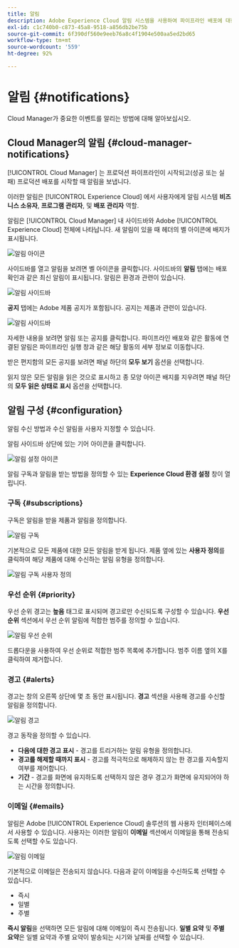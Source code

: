```yaml
---
title: 알림
description: Adobe Experience Cloud 알림 시스템을 사용하여 파이프라인 배포에 대한 정보를 수신하는 방법을 알아봅니다.
exl-id: c1c740b0-c873-45a8-9518-a856db2be75b
source-git-commit: 6f390df560e9eeb76a8c4f1904e500aa5ed2bd65
workflow-type: tm+mt
source-wordcount: '559'
ht-degree: 92%

---
```



# 알림 {#notifications}

Cloud Manager가 중요한 이벤트를 알리는 방법에 대해 알아보십시오.

## Cloud Manager의 알림 {#cloud-manager-notifications}

[!UICONTROL Cloud Manager] 는 프로덕션 파이프라인이 시작되고(성공 또는 실패) 프로덕션 배포를 시작할 때 알림을 보냅니다.

이러한 알림은 [!UICONTROL Experience Cloud] 에서 사용자에게 알림 시스템 **비즈니스 소유자**, **프로그램 관리자**, 및 **배포 관리자** 역할.

알림은 [!UICONTROL Cloud Manager] 내 사이드바와 Adobe [!UICONTROL Experience Cloud] 전체에 나타납니다. 새 알림이 있을 때 헤더의 벨 아이콘에 배지가 표시됩니다.

![알림 아이콘](assets/notifications-bell-badged.png)

사이드바를 열고 알림을 보려면 벨 아이콘을 클릭합니다. 사이드바의 **알림** 탭에는 배포 확인과 같은 최신 알림이 표시됩니다. 알림은 환경과 관련이 있습니다.

![알림 사이드바](assets/notifications-activities.png)

**공지** 탭에는 Adobe 제품 공지가 포함됩니다. 공지는 제품과 관련이 있습니다.

![알림 사이드바](assets/notificaitons-announcements.png)

자세한 내용을 보려면 알림 또는 공지를 클릭합니다. 파이프라인 배포와 같은 활동에 연결된 알림은 파이프라인 실행 창과 같은 해당 활동의 세부 정보로 이동합니다.

받은 편지함의 모든 공지를 보려면 패널 하단의 **모두 보기** 옵션을 선택합니다.

읽지 않은 모든 알림을 읽은 것으로 표시하고 종 모양 아이콘 배지를 지우려면 패널 하단의 **모두 읽은 상태로 표시** 옵션을 선택합니다.

## 알림 구성 {#configuration}

알림 수신 방법과 수신 알림을 사용자 지정할 수 있습니다.

알림 사이드바 상단에 있는 기어 아이콘을 클릭합니다.

![알림 설정 아이콘](assets/notifications-configuration.png)

알림 구독과 알림을 받는 방법을 정의할 수 있는 **Experience Cloud 환경 설정** 창이 열립니다.

### 구독 {#subscriptions}

구독은 알림을 받을 제품과 알림을 정의합니다.

![알림 구독](assets/notifications-subscriptions.png)

기본적으로 모든 제품에 대한 모든 알림을 받게 됩니다. 제품 옆에 있는 **사용자 정의**&#x200B;를 클릭하여 해당 제품에 대해 수신하는 알림 유형을 정의합니다.

![알림 구독 사용자 정의](assets/notifications-subscriptions-customize.png)

### 우선 순위 {#priority}

우선 순위 경고는 **높음** 태그로 표시되며 경고로만 수신되도록 구성할 수 있습니다. **우선 순위** 섹션에서 우선 순위 알림에 적합한 범주를 정의할 수 있습니다.

![알림 우선 순위](assets/notifications-priority.png)

드롭다운을 사용하여 우선 순위로 적합한 범주 목록에 추가합니다. 범주 이름 옆의 X를 클릭하여 제거합니다.

### 경고 {#alerts}

경고는 창의 오른쪽 상단에 몇 초 동안 표시됩니다. **경고** 섹션을 사용해 경고를 수신할 알림을 정의합니다.

![알림 경고](assets/notifications-alerts.png)

경고 동작을 정의할 수 있습니다.

* **다음에 대한 경고 표시** - 경고를 트리거하는 알림 유형을 정의합니다.
* **경고를 해제할 때까지 표시** - 경고를 적극적으로 해제하지 않는 한 경고를 지속할지 여부를 제어합니다.
* **기간** - 경고를 화면에 유지하도록 선택하지 않은 경우 경고가 화면에 유지되어야 하는 시간을 정의합니다.

### 이메일 {#emails}

알림은 Adobe [!UICONTROL Experience Cloud] 솔루션의 웹 사용자 인터페이스에서 사용할 수 있습니다. 사용자는 이러한 알림이 **이메일** 섹션에서 이메일을 통해 전송되도록 선택할 수도 있습니다.

![알림 이메일](assets/notifications-emails.png)

기본적으로 이메일은 전송되지 않습니다. 다음과 같이 이메일을 수신하도록 선택할 수 있습니다.

* 즉시
* 일별
* 주별

**즉시 알림**&#x200B;을 선택하면 모든 알림에 대해 이메일이 즉시 전송됩니다. **일별 요약** 및 **주별 요약**&#x200B;은 일별 요약과 주별 요약이 발송되는 시기와 날짜를 선택할 수 있습니다.